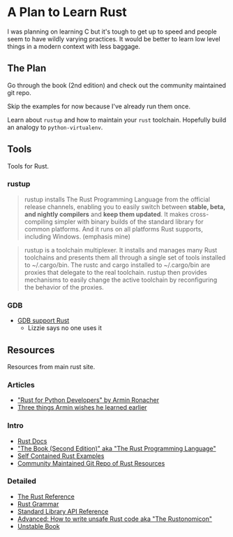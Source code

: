 # A Plan to Learn Rust

I was planning on learning C but it's tough to get up to speed and people seem to have wildly varying practices. It would be better to learn low level things in a modern context with less baggage.


## The Plan

Go through the book (2nd edition) and check out the community maintained git repo.

Skip the examples for now because I've already run them once.

Learn about `rustup` and how to maintain your `rust` toolchain. Hopefully build an analogy to `python-virtualenv`.


## Tools

Tools for Rust.

### rustup

> rustup installs The Rust Programming Language from the official release channels, enabling you to easily switch between __stable, beta, and nightly compilers__ and __keep them updated__. It makes cross-compiling simpler with binary builds of the standard library for common platforms. And it runs on all platforms Rust supports, including Windows. (emphasis mine)

> rustup is a toolchain multiplexer. It installs and manages many Rust toolchains and presents them all through a single set of tools installed to ~/.cargo/bin. The rustc and cargo installed to ~/.cargo/bin are proxies that delegate to the real toolchain. rustup then provides mechanisms to easily change the active toolchain by reconfiguring the behavior of the proxies.


### GDB

- [GDB support Rust](https://sourceware.org/gdb/onlinedocs/gdb/Rust.html)
    - Lizzie says no one uses it


## Resources

Resources from main rust site.


### Articles

- ["Rust for Python Developers" by Armin Ronacher](http://lucumr.pocoo.org/2015/5/27/rust-for-pythonistas/)
- [Three things Armin wishes he learned earlier](http://lucumr.pocoo.org/2018/3/31/you-cant-rust-that/)

### Intro

- [Rust Docs](https://www.rust-lang.org/en-US/documentation.html)
- ["The Book (Second Edition)" aka "The Rust Programming Language"](https://doc.rust-lang.org/book/second-edition/index.html)
- [Self Contained Rust Examples](https://doc.rust-lang.org/rust-by-example/)
- [Community Maintained Git Repo of Rust Resources](https://github.com/ctjhoa/rust-learning)


### Detailed

- [The Rust Reference](https://doc.rust-lang.org/stable/reference/)
- [Rust Grammar](https://doc.rust-lang.org/stable/grammar.html)
- [Standard Library API Reference](https://doc.rust-lang.org/std/)
- [Advanced: How to write unsafe Rust code aka "The Rustonomicon"](https://doc.rust-lang.org/nomicon/)
- [Unstable Book](https://doc.rust-lang.org/nightly/unstable-book/)



